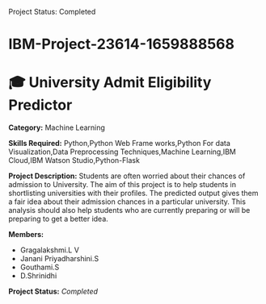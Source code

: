 Project Status: Completed
# IBM-Project-23614-1659888568
<h1>🎓 University Admit Eligibility Predictor</h1>

<b>Category:</b> 
Machine Learning

<b>Skills Required:</b>
Python,Python Web Frame works,Python For data Visualization,Data Preprocessing Techniques,Machine Learning,IBM Cloud,IBM Watson Studio,Python-Flask

<b>Project Description:</b>
Students are often worried about their chances of admission to University. The aim of this project is to help students in shortlisting universities with their profiles. The predicted output gives them a fair idea about their admission chances in a particular university. This analysis should also help students who are currently preparing or will be preparing to get a better idea.

<b>Members:</b>
<ul>
<li>Gragalakshmi.L V</li>
<li>Janani Priyadharshini.S</li>
<li>Gouthami.S</li>
<li>D.Shrinidhi</li>
</ul>

<b>Project Status:</b>
<i>Completed</i>

